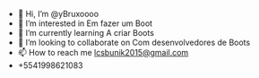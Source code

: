 - 👋 Hi, I’m @yBruxoooo
- 👀 I’m interested in Em fazer um Boot
- 🌱 I’m currently learning A criar Boots
- 💞️ I’m looking to collaborate on Com desenvolvedores de Boots
- 📫 How to reach me lcsbunik2015@gmail.com
- +5541998621083

<!---
yBruxoooo/yBruxoooo is a ✨ special ✨ repository because its `README.md` (this file) appears on your GitHub profile.
You can click the Preview link to take a look at your changes.
--->
